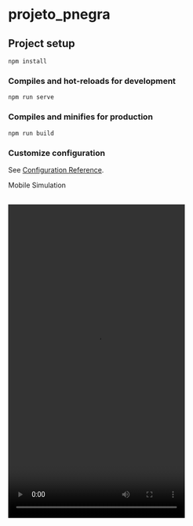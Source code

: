 # projeto_pnegra

## Project setup
```
npm install
```

### Compiles and hot-reloads for development
```
npm run serve
```

### Compiles and minifies for production
```
npm run build
```

### Customize configuration
See [Configuration Reference](https://cli.vuejs.org/config/).


<p> Mobile Simulation </p><br>

<video width="360" height="640" controls>
<source src="https://1drv.ms/v/s!Al_QdsGsazh7gpM-vP1KYb1M1aa-Kw?e=MHcQMa" type="video/mp4">
</video>
